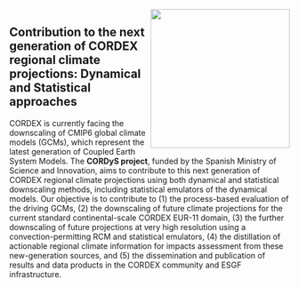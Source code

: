 <img align="right" width="250" src="https://github.com/AEI-CORDyS/AEI-CORDyS.github.io/blob/main/micin-aei-cordys_en.png?raw=true">

Contribution to the next generation of CORDEX regional climate projections: Dynamical and Statistical approaches
---
CORDEX is currently facing the downscaling of CMIP6 global climate models (GCMs), which represent the latest 
generation of Coupled Earth System Models. The **CORDyS project**, funded by the Spanish Ministry of Science and Innovation,
aims to contribute to this next generation of CORDEX regional climate projections using both dynamical and statistical
downscaling methods, including statistical emulators of the dynamical models. Our objective is to contribute to
(1) the process-based evaluation of the driving GCMs,
(2) the downscaling of future climate projections for the current standard continental-scale CORDEX EUR-11 domain,
(3) the further downscaling of future projections at very high resolution using a convection-permitting RCM and statistical emulators,
(4) the distillation of actionable regional climate information for impacts assessment from these new-generation sources, and
(5) the dissemination and publication of results and data products in the CORDEX community and ESGF infrastructure.
